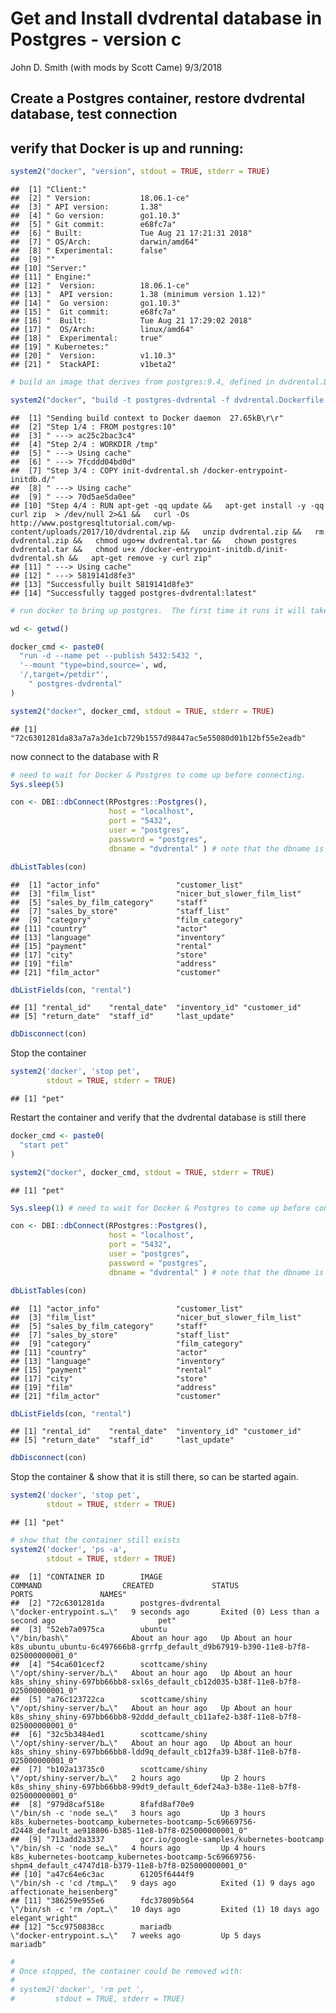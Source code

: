 Get and Install dvdrental database in Postgres - version c
================
John D. Smith (with mods by Scott Came)
9/3/2018

## Create a Postgres container, restore dvdrental database, test connection

## verify that Docker is up and running:

``` r
system2("docker", "version", stdout = TRUE, stderr = TRUE)
```

    ##  [1] "Client:"                                        
    ##  [2] " Version:           18.06.1-ce"                 
    ##  [3] " API version:       1.38"                       
    ##  [4] " Go version:        go1.10.3"                   
    ##  [5] " Git commit:        e68fc7a"                    
    ##  [6] " Built:             Tue Aug 21 17:21:31 2018"   
    ##  [7] " OS/Arch:           darwin/amd64"               
    ##  [8] " Experimental:      false"                      
    ##  [9] ""                                               
    ## [10] "Server:"                                        
    ## [11] " Engine:"                                       
    ## [12] "  Version:          18.06.1-ce"                 
    ## [13] "  API version:      1.38 (minimum version 1.12)"
    ## [14] "  Go version:       go1.10.3"                   
    ## [15] "  Git commit:       e68fc7a"                    
    ## [16] "  Built:            Tue Aug 21 17:29:02 2018"   
    ## [17] "  OS/Arch:          linux/amd64"                
    ## [18] "  Experimental:     true"                       
    ## [19] " Kubernetes:"                                   
    ## [20] "  Version:          v1.10.3"                    
    ## [21] "  StackAPI:         v1beta2"

``` r
# build an image that derives from postgres:9.4, defined in dvdrental.Dockerfile, that is set up to restore and load the dvdrental db on startup

system2("docker", "build -t postgres-dvdrental -f dvdrental.Dockerfile .", stdout = TRUE, stderr = TRUE)
```

    ##  [1] "Sending build context to Docker daemon  27.65kB\r\r"                                                                                                                                                                                                                                                                                                                                           
    ##  [2] "Step 1/4 : FROM postgres:10"                                                                                                                                                                                                                                                                                                                                                                   
    ##  [3] " ---> ac25c2bac3c4"                                                                                                                                                                                                                                                                                                                                                                            
    ##  [4] "Step 2/4 : WORKDIR /tmp"                                                                                                                                                                                                                                                                                                                                                                       
    ##  [5] " ---> Using cache"                                                                                                                                                                                                                                                                                                                                                                             
    ##  [6] " ---> 7fcddd04bd0d"                                                                                                                                                                                                                                                                                                                                                                            
    ##  [7] "Step 3/4 : COPY init-dvdrental.sh /docker-entrypoint-initdb.d/"                                                                                                                                                                                                                                                                                                                                
    ##  [8] " ---> Using cache"                                                                                                                                                                                                                                                                                                                                                                             
    ##  [9] " ---> 70d5ae5da0ee"                                                                                                                                                                                                                                                                                                                                                                            
    ## [10] "Step 4/4 : RUN apt-get -qq update &&   apt-get install -y -qq curl zip  > /dev/null 2>&1 &&   curl -Os http://www.postgresqltutorial.com/wp-content/uploads/2017/10/dvdrental.zip &&   unzip dvdrental.zip &&   rm dvdrental.zip &&   chmod ugo+w dvdrental.tar &&   chown postgres dvdrental.tar &&   chmod u+x /docker-entrypoint-initdb.d/init-dvdrental.sh &&   apt-get remove -y curl zip"
    ## [11] " ---> Using cache"                                                                                                                                                                                                                                                                                                                                                                             
    ## [12] " ---> 5819141d8fe3"                                                                                                                                                                                                                                                                                                                                                                            
    ## [13] "Successfully built 5819141d8fe3"                                                                                                                                                                                                                                                                                                                                                               
    ## [14] "Successfully tagged postgres-dvdrental:latest"

``` r
# run docker to bring up postgres.  The first time it runs it will take a minute to create the Postgres environment.

wd <- getwd()

docker_cmd <- paste0(
  "run -d --name pet --publish 5432:5432 ",
  '--mount "type=bind,source=', wd,
  '/,target=/petdir"',
    " postgres-dvdrental"
)

system2("docker", docker_cmd, stdout = TRUE, stderr = TRUE)
```

    ## [1] "72c6301281da83a7a7a3de1cb729b1557d98447ac5e55080d01b12bf55e2eadb"

now connect to the database with R

``` r
# need to wait for Docker & Postgres to come up before connecting.
Sys.sleep(5) 

con <- DBI::dbConnect(RPostgres::Postgres(),
                      host = "localhost",
                      port = "5432",
                      user = "postgres",
                      password = "postgres",
                      dbname = "dvdrental" ) # note that the dbname is specified

dbListTables(con)
```

    ##  [1] "actor_info"                 "customer_list"             
    ##  [3] "film_list"                  "nicer_but_slower_film_list"
    ##  [5] "sales_by_film_category"     "staff"                     
    ##  [7] "sales_by_store"             "staff_list"                
    ##  [9] "category"                   "film_category"             
    ## [11] "country"                    "actor"                     
    ## [13] "language"                   "inventory"                 
    ## [15] "payment"                    "rental"                    
    ## [17] "city"                       "store"                     
    ## [19] "film"                       "address"                   
    ## [21] "film_actor"                 "customer"

``` r
dbListFields(con, "rental")
```

    ## [1] "rental_id"    "rental_date"  "inventory_id" "customer_id" 
    ## [5] "return_date"  "staff_id"     "last_update"

``` r
dbDisconnect(con)
```

Stop the container

``` r
system2('docker', 'stop pet',
        stdout = TRUE, stderr = TRUE)
```

    ## [1] "pet"

Restart the container and verify that the dvdrental database is still
there

``` r
docker_cmd <- paste0(
  "start pet"
)

system2("docker", docker_cmd, stdout = TRUE, stderr = TRUE)
```

    ## [1] "pet"

``` r
Sys.sleep(1) # need to wait for Docker & Postgres to come up before connecting.

con <- DBI::dbConnect(RPostgres::Postgres(),
                      host = "localhost",
                      port = "5432",
                      user = "postgres",
                      password = "postgres",
                      dbname = "dvdrental" ) # note that the dbname is specified

dbListTables(con)
```

    ##  [1] "actor_info"                 "customer_list"             
    ##  [3] "film_list"                  "nicer_but_slower_film_list"
    ##  [5] "sales_by_film_category"     "staff"                     
    ##  [7] "sales_by_store"             "staff_list"                
    ##  [9] "category"                   "film_category"             
    ## [11] "country"                    "actor"                     
    ## [13] "language"                   "inventory"                 
    ## [15] "payment"                    "rental"                    
    ## [17] "city"                       "store"                     
    ## [19] "film"                       "address"                   
    ## [21] "film_actor"                 "customer"

``` r
dbListFields(con, "rental")
```

    ## [1] "rental_id"    "rental_date"  "inventory_id" "customer_id" 
    ## [5] "return_date"  "staff_id"     "last_update"

``` r
dbDisconnect(con)
```

Stop the container & show that it is still there, so can be started
again.

``` r
system2('docker', 'stop pet',
        stdout = TRUE, stderr = TRUE)
```

    ## [1] "pet"

``` r
# show that the container still exists
system2('docker', 'ps -a',
        stdout = TRUE, stderr = TRUE)
```

    ##  [1] "CONTAINER ID        IMAGE                                       COMMAND                  CREATED             STATUS                              PORTS               NAMES"                                                                                                        
    ##  [2] "72c6301281da        postgres-dvdrental                          \"docker-entrypoint.s…\"   9 seconds ago       Exited (0) Less than a second ago                       pet"                                                                                                        
    ##  [3] "52eb7a0975ca        ubuntu                                      \"/bin/bash\"              About an hour ago   Up About an hour                                        k8s_ubuntu_ubuntu-6c497666b8-grrfp_default_d9b67919-b390-11e8-b7f8-025000000001_0"                          
    ##  [4] "54ca601cecf2        scottcame/shiny                             \"/opt/shiny-server/b…\"   About an hour ago   Up About an hour                                        k8s_shiny_shiny-697bb66bb8-sxl6s_default_cb12d035-b38f-11e8-b7f8-025000000001_0"                            
    ##  [5] "a76c123722ca        scottcame/shiny                             \"/opt/shiny-server/b…\"   About an hour ago   Up About an hour                                        k8s_shiny_shiny-697bb66bb8-92ddd_default_cb11afe2-b38f-11e8-b7f8-025000000001_0"                            
    ##  [6] "32c5b3484ed1        scottcame/shiny                             \"/opt/shiny-server/b…\"   About an hour ago   Up About an hour                                        k8s_shiny_shiny-697bb66bb8-ldd9q_default_cb12fa39-b38f-11e8-b7f8-025000000001_0"                            
    ##  [7] "b102a13735c0        scottcame/shiny                             \"/opt/shiny-server/b…\"   2 hours ago         Up 2 hours                                              k8s_shiny_shiny-697bb66bb8-99dt9_default_6def24a3-b38e-11e8-b7f8-025000000001_0"                            
    ##  [8] "979d8caf518e        8fafd8af70e9                                \"/bin/sh -c 'node se…\"   3 hours ago         Up 3 hours                                              k8s_kubernetes-bootcamp_kubernetes-bootcamp-5c69669756-d2448_default_ae918806-b385-11e8-b7f8-025000000001_0"
    ##  [9] "713add2a3337        gcr.io/google-samples/kubernetes-bootcamp   \"/bin/sh -c 'node se…\"   4 hours ago         Up 4 hours                                              k8s_kubernetes-bootcamp_kubernetes-bootcamp-5c69669756-shpm4_default_c4747d18-b379-11e8-b7f8-025000000001_0"
    ## [10] "a47c64e6c3ac        61205f6444f9                                \"/bin/sh -c 'cd /tmp…\"   9 days ago          Exited (1) 9 days ago                                   affectionate_heisenberg"                                                                                    
    ## [11] "386259e955e6        fdc37809b564                                \"/bin/sh -c 'rm /opt…\"   10 days ago         Exited (1) 10 days ago                                  elegant_wright"                                                                                             
    ## [12] "5cc9750838cc        mariadb                                     \"docker-entrypoint.s…\"   7 weeks ago         Up 5 days                                               mariadb"

``` r
#
# Once stopped, the container could be removed with:
#
# system2('docker', 'rm pet ',
#         stdout = TRUE, stderr = TRUE)
```

